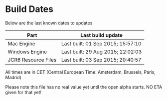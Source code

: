 # Build Dates

Below are the last known dates to updates

Part | Last build update
-----|-----
Mac Engine | Last built: 01 Sep 2015; 15:57:10
Windows Engine | Last built: 29 Aug 2015; 22:02:03
JCR6 Resource Files | Last built: 03 Sep 2015; 20:40:57
All times are in CET (Central European Time: Amsterdam, Brussels, Paris, Madrid)


Please note this file has no real value yet until the open alpha starts. NO ETA given for that yet!
